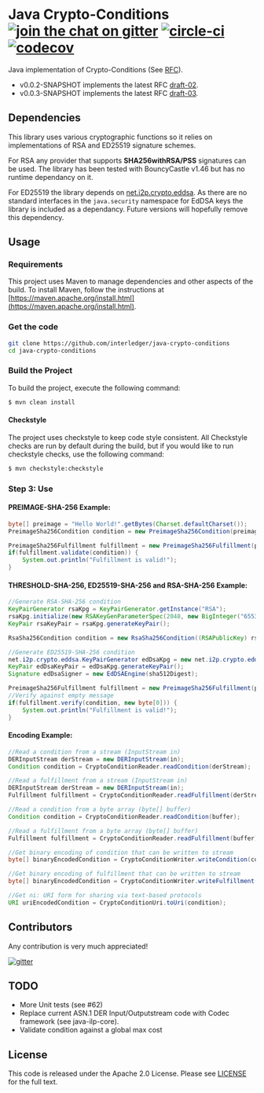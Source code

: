 # Java Crypto-Conditions [![join the chat on gitter][gitter-image]][gitter-url] [![circle-ci][circle-image]][circle-url] [![codecov][codecov-image]][codecov-url]

[gitter-image]: https://badges.gitter.im/interledger/java-crypto-conditions.svg
[gitter-url]: https://gitter.im/interledger/java-crypto-conditions
[circle-image]: https://circleci.com/gh/interledger/java-crypto-conditions.svg?style=shield
[circle-url]: https://circleci.com/gh/interledger/java-crypto-conditions
[codecov-image]: https://codecov.io/gh/interledger/java-crypto-conditions/branch/master/graph/badge.svg
[codecov-url]: https://codecov.io/gh/interledger/java-crypto-conditions


Java implementation of Crypto-Conditions (See [RFC](https://datatracker.ietf.org/doc/draft-thomas-crypto-conditions/)).

* v0.0.2-SNAPSHOT implements the latest RFC [draft-02](https://tools.ietf.org/html/draft-thomas-crypto-conditions-02).  
* v0.0.3-SNAPSHOT implements the latest RFC [draft-03](https://tools.ietf.org/html/draft-thomas-crypto-conditions-03).

## Dependencies

This library uses various cryptographic functions so it relies on implementations of RSA and ED25519 signature schemes.

For RSA any provider that supports **SHA256withRSA/PSS** signatures can be used. The library has been tested with BouncyCastle v1.46 but has no runtime dependancy on it.

For ED25519 the library depends on [net.i2p.crypto.eddsa](https://github.com/str4d/ed25519-java). As there are no standard interfaces in the `java.security` namespace for EdDSA keys the library is included as a dependancy. Future versions will hopefully remove this dependency.

 
## Usage

### Requirements
This project uses Maven to manage dependencies and other aspects of the build. 
To install Maven, follow the instructions at [https://maven.apache.org/install.html](https://maven.apache.org/install.html).


### Get the code

``` sh
git clone https://github.com/interledger/java-crypto-conditions
cd java-crypto-conditions
```

### Build the Project
To build the project, execute the following command:

```bash
$ mvn clean install
```

#### Checkstyle
The project uses checkstyle to keep code style consistent. All Checkstyle checks are run by default during the build, but if you would like to run checkstyle checks, use the following command:


```bash
$ mvn checkstyle:checkstyle
```

### Step 3: Use

#### PREIMAGE-SHA-256 Example:
```java
byte[] preimage = "Hello World!".getBytes(Charset.defaultCharset());
PreimageSha256Condition condition = new PreimageSha256Condition(preimage);

PreimageSha256Fulfillment fulfillment = new PreimageSha256Fulfillment(preimage);
if(fulfillment.validate(condition)) {
    System.out.println("Fulfillment is valid!");
}
```

#### THRESHOLD-SHA-256, ED25519-SHA-256 and RSA-SHA-256 Example:
```java
//Generate RSA-SHA-256 condition
KeyPairGenerator rsaKpg = KeyPairGenerator.getInstance("RSA");
rsaKpg.initialize(new RSAKeyGenParameterSpec(2048, new BigInteger("65537")));
KeyPair rsaKeyPair = rsaKpg.generateKeyPair();

RsaSha256Condition condition = new RsaSha256Condition((RSAPublicKey) rsaKeyPair.getPublic());

//Generate ED25519-SHA-256 condition
net.i2p.crypto.eddsa.KeyPairGenerator edDsaKpg = new net.i2p.crypto.eddsa.KeyPairGenerator();
KeyPair edDsaKeyPair = edDsaKpg.generateKeyPair();
Signature edDsaSigner = new EdDSAEngine(sha512Digest);

PreimageSha256Fulfillment fulfillment = new PreimageSha256Fulfillment(preimage);
//Verify against empty message
if(fulfillment.verify(condition, new byte[0])) {
    System.out.println("Fulfillment is valid!");
}
```


#### Encoding Example:
```java
//Read a condition from a stream (InputStream in)
DERInputStream derStream = new DERInputStream(in);
Condition condition = CryptoConditionReader.readCondition(derStream);

//Read a fulfillment from a stream (InputStream in)
DERInputStream derStream = new DERInputStream(in);
Fulfillment fulfillment = CryptoConditionReader.readFulfillment(derStream);

//Read a condition from a byte array (byte[] buffer)
Condition condition = CryptoConditionReader.readCondition(buffer);

//Read a fulfillment from a byte array (byte[] buffer)
Fulfillment fulfillment = CryptoConditionReader.readFulfillment(buffer);

//Get binary encoding of condition that can be written to stream
byte[] binaryEncodedCondition = CryptoConditionWriter.writeCondition(condition);

//Get binary encoding of fulfillment that can be written to stream
byte[] binaryEncodedCondition = CryptoConditionWriter.writeFulfillment(fulfillment);

//Get ni: URI form for sharing via text-based protocols
URI uriEncodedCondition = CryptoConditionUri.toUri(condition);
```

## Contributors

Any contribution is very much appreciated! 

[![gitter][gitter-image]][gitter-url]

## TODO

  - More Unit tests (see #62)
  - Replace current ASN.1 DER Input/Outputstream code with Codec framework (see java-ilp-core).
  - Validate condition against a global max cost

## License

This code is released under the Apache 2.0 License. Please see [LICENSE](LICENSE) for the full text.
